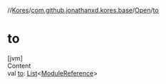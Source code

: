 //[Kores](../../index.md)/[com.github.jonathanxd.kores.base](../index.md)/[Open](index.md)/[to](to.md)



# to  
[jvm]  
Content  
val [to](to.md): [List](https://kotlinlang.org/api/latest/jvm/stdlib/kotlin.collections/-list/index.html)<[ModuleReference](../-module-reference/index.md)>  



